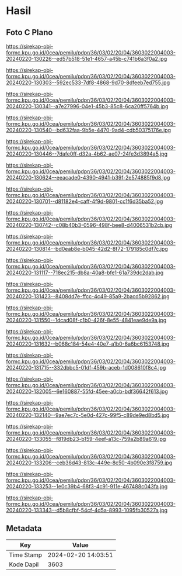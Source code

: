 # Hasil

## Foto C Plano

https://sirekap-obj-formc.kpu.go.id/0cea/pemilu/pdpr/36/03/02/20/04/3603022004003-20240220-130226--ed57b518-51e1-4657-a45b-c741b6a3f0a2.jpg

https://sirekap-obj-formc.kpu.go.id/0cea/pemilu/pdpr/36/03/02/20/04/3603022004003-20240220-130303--592ec533-7df8-4868-9d70-8dfeeb7ed755.jpg

https://sirekap-obj-formc.kpu.go.id/0cea/pemilu/pdpr/36/03/02/20/04/3603022004003-20240220-130341--a7e27996-04e1-45b3-85c8-6ca20ff5764b.jpg

https://sirekap-obj-formc.kpu.go.id/0cea/pemilu/pdpr/36/03/02/20/04/3603022004003-20240220-130540--bd632faa-9b5e-4470-9ad4-cdb50375176e.jpg

https://sirekap-obj-formc.kpu.go.id/0cea/pemilu/pdpr/36/03/02/20/04/3603022004003-20240220-130446--7dafe0ff-d32a-4b62-ae07-24fe3d3894a5.jpg

https://sirekap-obj-formc.kpu.go.id/0cea/pemilu/pdpr/36/03/02/20/04/3603022004003-20240220-130624--eeacade0-4390-4941-b39f-2e574885f9d8.jpg

https://sirekap-obj-formc.kpu.go.id/0cea/pemilu/pdpr/36/03/02/20/04/3603022004003-20240220-130701--d81182e4-caff-4f9d-9801-cc1f6d35ba52.jpg

https://sirekap-obj-formc.kpu.go.id/0cea/pemilu/pdpr/36/03/02/20/04/3603022004003-20240220-130742--c08b40b3-0596-498f-bee8-d4006531b2cb.jpg

https://sirekap-obj-formc.kpu.go.id/0cea/pemilu/pdpr/36/03/02/20/04/3603022004003-20240220-130814--bd0eab8e-b045-42d2-8f72-179185c0df7c.jpg

https://sirekap-obj-formc.kpu.go.id/0cea/pemilu/pdpr/36/03/02/20/04/3603022004003-20240220-131117--718ec215-db8a-40a8-bfe1-61a739dc2dab.jpg

https://sirekap-obj-formc.kpu.go.id/0cea/pemilu/pdpr/36/03/02/20/04/3603022004003-20240220-131423--8408dd7e-ffcc-4c49-85a9-2bacd5b92862.jpg

https://sirekap-obj-formc.kpu.go.id/0cea/pemilu/pdpr/36/03/02/20/04/3603022004003-20240220-131550--1dcad08f-c1b0-426f-8e55-4841eae9de9a.jpg

https://sirekap-obj-formc.kpu.go.id/0cea/pemilu/pdpr/36/03/02/20/04/3603022004003-20240220-131632--b068c184-54e4-40e7-a1b0-6a6bc6153748.jpg

https://sirekap-obj-formc.kpu.go.id/0cea/pemilu/pdpr/36/03/02/20/04/3603022004003-20240220-131715--332dbbc5-01df-459b-aceb-1d008610f8c4.jpg

https://sirekap-obj-formc.kpu.go.id/0cea/pemilu/pdpr/36/03/02/20/04/3603022004003-20240220-132005--6e160887-55fd-45ee-a0cb-bdf36642f613.jpg

https://sirekap-obj-formc.kpu.go.id/0cea/pemilu/pdpr/36/03/02/20/04/3603022004003-20240220-132140--9ae7ec7c-5e0d-427c-99f5-c89de9ed8bd5.jpg

https://sirekap-obj-formc.kpu.go.id/0cea/pemilu/pdpr/36/03/02/20/04/3603022004003-20240220-133055--f819db23-b159-4eef-a13c-759a2b89a619.jpg

https://sirekap-obj-formc.kpu.go.id/0cea/pemilu/pdpr/36/03/02/20/04/3603022004003-20240220-133206--ceb36d43-813c-449e-8c50-4b090e3f8759.jpg

https://sirekap-obj-formc.kpu.go.id/0cea/pemilu/pdpr/36/03/02/20/04/3603022004003-20240220-133253--1e0c39b4-68f3-4c91-911e-467488c043fa.jpg

https://sirekap-obj-formc.kpu.go.id/0cea/pemilu/pdpr/36/03/02/20/04/3603022004003-20240220-133343--d5b8cfbf-54cf-4d5a-8993-1095fb30527a.jpg


## Metadata

| Key        | Value               |
| ---------- | ------------------- |
| Time Stamp | 2024-02-20 14:03:51 |
| Kode Dapil | 3603                |



